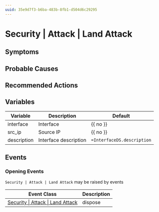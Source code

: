 ```yaml
---
uuid: 35e9d7f3-b6ba-483b-8fb1-d504d6c29295
---
```

# Security | Attack | Land Attack

## Symptoms

## Probable Causes

## Recommended Actions

## Variables

Variable | Description | Default
--- | --- | ---
interface | Interface | {{ no }}
src_ip | Source IP | {{ no }}
description | Interface description | `=InterfaceDS.description`

## Events

### Opening Events
`Security | Attack | Land Attack` may be raised by events

Event Class | Description
--- | ---
[Security \| Attack \| Land Attack](../../../event-classes/security/attack/land-attack.md) | dispose
